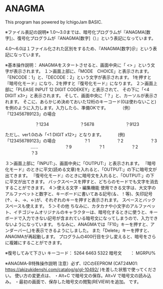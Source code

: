 # ANAGMA
This program has powered by IchigoJam BASIC.

※ファイル表記の説明※
1.0～3.0までは、暗号化プログラムが『ANAGMA[数字]』、復号化プログラムが『ANAGMA[数字]（）』という表記になっています。

4.0～6.0は１ファイル化された区別をするため、『ANAGMA[数字]＠』という表記になっています。


※基本操作説明：
ANAGMAをスタートさせると、画面中央に「 <<ANAGMA>> 」という文字が表示されます。
１＞画面上部に、「MODE　CHOICE」と表示されます。
「ENCODE：1」と、「DECODE：2」という文字が表示されます。
1を押すと『暗号化モード』になり、2を押すと『復号化モード』になります。
２＞画面上部に「PLEASE INPUT 12 DIGIT CODEKEY」と表示されて、
その下に「<4 DIGIT x3>」と表示されます。
そして、画面中央に「？」と、カーソルが表示されます。
そこに、あらかじめ決めておいた12桁のキーコード(0は使わないこと)を例のように入力します。入力したら、準備OKです。
　　　（例）「123456789123」の場合

　　　　　　　？1234
　　　　　　　？5678
　　　　　　　？9123

 ただし、ver1.0のみ「<1 DIGIT x12>」となります。
 　　　(例) 「123456789123」の場合
 　　　　　　 ？1
  　　　　　　？2
  　　　　　　？3
  　　　　　　......
  　　　　　　？9
  　　　　　　？1
  　　　　　　？2
  　　　　　　？3

３＞画面上部に「INPUT:」、画面中央に「OUTPUT:」と表示されます。
『暗号化モード』のときに平文(読める文章)を入れると、「OUTPUT:」の下に暗号文が出てきます。
『復号化モード』のときに暗号文を入れると、「OUTPUT:」の下に平文が出てきます。
バックスペースを押すと、どちらのモードでも文字を消去することができます。
４＞使える文字・編集機能
使用できる文字は、大文字のアルファベットと数字と、キーボードに書いてある記号(＆、！等)、矢印記号(↑、↓、→、←)が、それぞれのキーを押すと表示されます。
スペースとバックスペースも使えます。
５＞その他
ちなみに、カタカナや小文字のアルファベット、イチゴジャムオリジナルのキャラクターは、暗号化するときに使うと、キーボードで入力できない記号が含まれている暗号文になってしまうので、入力できないようになっています。
ちなみに、ANAGMAでは「F10」キーを押すと、アンダーバー(_)を表示できるようにしました。
また「Delete」キーを押すと、ANAGMAが再起動します。
プログラムの400行目を少し変えると、暗号をさらに複雑にすることができます。

※復号してみて下さい
キーコード： 5264 6463 5322
暗号文　　： MGRPU%
 

※ANAGMA-B特殊操作説明
注意）必ず、I2CのEEPROM (CAT24M01: https://akizukidenshi.com/catalog/g/gI-10492/ )を差した状態で使ってください。
使い方の変更点は、
・Alt+C で暗号文の保存。Alt+V で暗号文の読み込み。
・最初の画面で、保存した暗号文の閲覧(REVIEW)を追加。
です。
